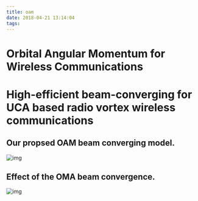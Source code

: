 ```yaml
---
title: oam
date: 2018-04-21 13:14:04
tags:
---
```

# Orbital Angular Momentum for Wireless Communications

# High-efficient beam-converging for UCA based radio vortex wireless communications
## Our propsed OAM beam converging model.
![img](img/oamconverge.png)
## Effect of the OMA beam convergence.
![img](img/oamconvergeeffect.png)



